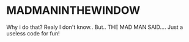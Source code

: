 # MADMANINTHEWINDOW
Why i do that?  Realy I don't know.. But.. THE MAD MAN SAID....
Just a useless code for fun!
